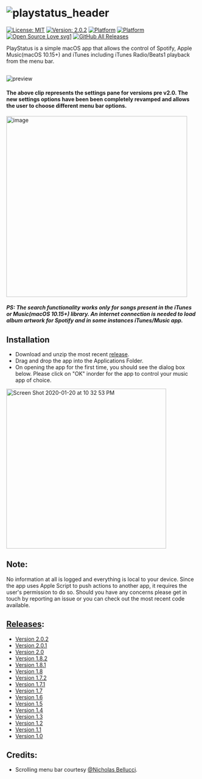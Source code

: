 # ![playstatus_header](https://user-images.githubusercontent.com/45484873/56880861-09cb3980-6a67-11e9-9d45-037a9165b212.png)
[![License: MIT](https://img.shields.io/badge/License-MIT-blue.svg)](https://opensource.org/licenses/MIT) 
[![Version: 2.0.2](https://img.shields.io/badge/Version-2.0.2-green.svg)](https://github.com/nbolar/PlayStatus/releases/tag/v2.0.2) 
[![Platform](http://img.shields.io/badge/platform-macOS-black.svg?style=flat)](https://developer.apple.com/resources/)
[![Platform](https://img.shields.io/badge/swift-5.0-orange.svg?style=flat)](https://swift.org/blog/swift-5-released/)
[![Open Source Love svg1](https://badges.frapsoft.com/os/v1/open-source.svg?v=103)](https://github.com/nbolar/playstatus/)
[![GitHub All Releases](https://img.shields.io/github/downloads/nbolar/playstatus/total)](https://github.com/nbolar/PlayStatus/releases/latest/download/PlayStatus.app.zip)

PlayStatus is a simple macOS app that allows the control of Spotify, Apple Music(macOS 10.15+) and iTunes including iTunes Radio/Beats1 playback from the menu bar.

##
![preview](https://user-images.githubusercontent.com/45484873/75731499-d3310180-5cbd-11ea-8546-7c34bacd1b6f.gif)<br>

#### The above clip represents the settings pane for versions pre v2.0. The new settings options have been been completely revamped and allows the user to choose different menu bar options.

<img width="475" alt="image" src="https://user-images.githubusercontent.com/45484873/99026622-61da6b80-2539-11eb-9e66-ff392990ebc8.png">




##### PS: The search functionality works only for songs present in the iTunes or Music(macOS 10.15+) library. An internet connection is needed to load album artwork for Spotify and in some instances iTunes/Music app.

## Installation
- Download and unzip the most recent [release](https://github.com/nbolar/PlayStatus/releases/latest/download/PlayStatus.app.zip).
- Drag and drop the app into the Applications Folder.
- On opening the app for the first time, you should see the dialog box below. Please click on "OK" inorder for the app to control your music app of choice.
<img width="420" alt="Screen Shot 2020-01-20 at 10 32 53 PM" src="https://user-images.githubusercontent.com/45484873/72773327-cf955f80-3bd4-11ea-85bc-f4b0e131d188.png">


## Note:
No information at all is logged and everything is local to your device. Since the app uses Apple Script to push actions to another app, it requires the user's permission to do so. Should you have any concerns please get in touch by reporting an issue or you can check out the most recent code available.


## [Releases](https://github.com/nbolar/PlayStatus/releases):

 - [Version 2.0.2](https://github.com/nbolar/PlayStatus/releases/tag/v2.0.2)
 - [Version 2.0.1](https://github.com/nbolar/PlayStatus/releases/tag/v2.0.1)
 - [Version 2.0](https://github.com/nbolar/PlayStatus/releases/tag/v2.0)
 - [Version 1.8.2](https://github.com/nbolar/PlayStatus/releases/tag/v1.8.2)
 - [Version 1.8.1](https://github.com/nbolar/PlayStatus/releases/tag/v1.8.1)
 - [Version 1.8](https://github.com/nbolar/PlayStatus/releases/tag/v1.8)
 - [Version 1.7.2](https://github.com/nbolar/PlayStatus/releases/tag/v1.7.2)
 - [Version 1.7.1](https://github.com/nbolar/PlayStatus/releases/tag/v1.7.1)
 - [Version 1.7](https://github.com/nbolar/PlayStatus/releases/tag/v1.7)
 - [Version 1.6](https://github.com/nbolar/PlayStatus/releases/tag/v1.6)
 - [Version 1.5](https://github.com/nbolar/PlayStatus/releases/tag/v1.5)
 - [Version 1.4](https://github.com/nbolar/PlayStatus/releases/tag/v1.4)
 - [Version 1.3](https://github.com/nbolar/PlayStatus/releases/tag/v1.3)
 - [Version 1.2](https://github.com/nbolar/PlayStatus/releases/tag/v1.2)
 - [Version 1.1](https://github.com/nbolar/PlayStatus/releases/tag/v1.1)
 - [Version 1.0](https://github.com/nbolar/PlayStatus/releases/tag/v1.0)

## Credits:
- Scrolling menu bar courtesy [@Nicholas Bellucci](https://github.com/NicholasBellucci/WhatsNext).

